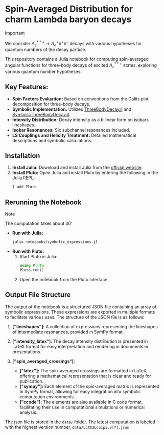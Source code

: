 # Spin-Averaged Distribution for charm Lambda baryon decays

> [!IMPORTANT]
> We consider $\Lambda_c^{**+} \to \Lambda_c^+ \pi^+ \pi^-$ decays with various hypotheses for quantum numbers of the decay particle.


This repository contains a Julia notebook for computing spin-averaged angular functions for three-body decays of excited $\Lambda_c^{**+}$ states, exploring various quantum number hypotheses.

## Key Features:
- **Spin Factors Evaluation:** Based on conventions from the Dalitz plot decomposition for three-body decays.
- **Symbolic Implementation:** Utilizes [ThreeBodyDecay.jl](https://github.com/mmikhasenko/ThreeBodyDecay.jl) and [SymbolicThreeBodyDecay.jl](https://github.com/mmikhasenko/SymbolicThreeBodyDecays.jl).
- **Intensity Distribution:** Decay intensity as a bilinear form on isobars lineshapes.
- **Isobar Resonances:** Six subchannel resonances included.
- **LS Couplings and Helicity Treatment:** Detailed mathematical descriptions and symbolic calculations.

## Installation
1. **Install Julia:** Download and install Julia from the [official website](https://julialang.org/downloads/).
2. **Install Pluto:** Open Julia and install Pluto by entering the following in the Julia REPL:
   ```julia
   ] add Pluto
   ```

## Rerunning the Notebook

> [!NOTE]
> The computation takes about 30'

- **Run with Julia:**
  ```bash
  julia notebooks/symbolic_expressions.jl
  ```
- **Run with Pluto:**
  1. Start Pluto in Julia:
     ```julia
     using Pluto
     Pluto.run()
     ```
  2. Open the notebook from the Pluto interface.


## Output File Structure

The output of the notebook is a structured JSON file containing an array of symbolic expressions. These expressions are exported in multiple formats to facilitate various uses. The structure of the JSON file is as follows:

1. **["lineshapes"]:** A collection of expressions representing the lineshapes of intermediate resonances, provided in SymPy format.

2. **["intensity_latex"]:** The decay intensity distribution is presented in LaTeX format for easy interpretation and rendering in documents or presentations.

3. **["spin_averaged_crossings"]:**
    - **["latex"]:** The spin-averaged crossings are formatted in LaTeX, offering a mathematical representation that is clear and ready for publication.
    - **["sympy"]:** Each element of the spin-averaged matrix is represented in SymPy format, allowing for easy integration into symbolic computation environments.
    - **["ccode"]:** The elements are also available in C code format, facilitating their use in computational simulations or numerical analysis.

The json file is stored in the `data/` folder.
The latest computation is labeled with the highest version number, `data/LcXX2Lcpipi.v[?].json`.
